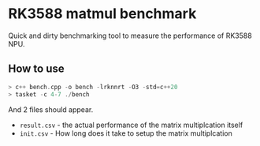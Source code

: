 # RK3588 matmul benchmark

Quick and dirty benchmarking tool to measure the performance of RK3588 NPU. 

## How to use

```c++
> c++ bench.cpp -o bench -lrknnrt -O3 -std=c++20
> tasket -c 4-7 ./bench
```
And 2 files should appear.
* `result.csv` - the actual performance of the matrix multiplcation itself
* `init.csv` - How long does it take to setup the matrix multiplcation
